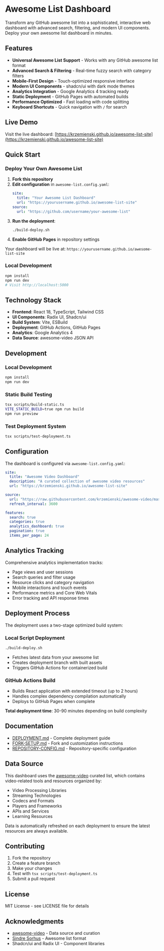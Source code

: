 # Awesome List Dashboard

Transform any GitHub awesome list into a sophisticated, interactive web dashboard with advanced search, filtering, and modern UI components. Deploy your own awesome list dashboard in minutes.

## Features

- **Universal Awesome List Support** - Works with any GitHub awesome list format
- **Advanced Search & Filtering** - Real-time fuzzy search with category filters
- **Mobile-First Design** - Touch-optimized responsive interface
- **Modern UI Components** - shadcn/ui with dark mode themes
- **Analytics Integration** - Google Analytics 4 tracking ready
- **Static Deployment** - GitHub Pages with automated builds
- **Performance Optimized** - Fast loading with code splitting
- **Keyboard Shortcuts** - Quick navigation with `/` for search

## Live Demo

Visit the live dashboard: [https://krzemienski.github.io/awesome-list-site](https://krzemienski.github.io/awesome-list-site)

## Quick Start

### Deploy Your Own Awesome List

1. **Fork this repository**
2. **Edit configuration** in `awesome-list.config.yaml`:
   ```yaml
   site:
     title: "Your Awesome List Dashboard"
     url: "https://yourusername.github.io/awesome-list-site"
   source:
     url: "https://github.com/username/your-awesome-list"
   ```
3. **Run the deployment**:
   ```bash
   ./build-deploy.sh
   ```
4. **Enable GitHub Pages** in repository settings

Your dashboard will be live at: `https://yourusername.github.io/awesome-list-site`

### Local Development

```bash
npm install
npm run dev
# Visit http://localhost:5000
```

## Technology Stack

- **Frontend**: React 18, TypeScript, Tailwind CSS
- **UI Components**: Radix UI, Shadcn/ui
- **Build System**: Vite, ESBuild
- **Deployment**: GitHub Actions, GitHub Pages
- **Analytics**: Google Analytics 4
- **Data Source**: awesome-video JSON API

## Development

### Local Development
```bash
npm install
npm run dev
```

### Static Build Testing
```bash
tsx scripts/build-static.ts
VITE_STATIC_BUILD=true npm run build
npm run preview
```

### Test Deployment System
```bash
tsx scripts/test-deployment.ts
```

## Configuration

The dashboard is configured via `awesome-list.config.yaml`:

```yaml
site:
  title: "Awesome Video Dashboard"
  description: "A curated collection of awesome video resources"
  url: "https://krzemienski.github.io/awesome-list-site"

source:
  url: "https://raw.githubusercontent.com/krzemienski/awesome-video/master/contents.json"
  refresh_interval: 3600

features:
  search: true
  categories: true
  analytics_dashboard: true
  pagination: true
  items_per_page: 24
```

## Analytics Tracking

Comprehensive analytics implementation tracks:
- Page views and user sessions
- Search queries and filter usage
- Resource clicks and category navigation
- Mobile interactions and touch events
- Performance metrics and Core Web Vitals
- Error tracking and API response times

## Deployment Process

The deployment uses a two-stage optimized build system:

### Local Script Deployment
```bash
./build-deploy.sh
```
- Fetches latest data from your awesome list
- Creates deployment branch with built assets
- Triggers GitHub Actions for containerized build

### GitHub Actions Build
- Builds React application with extended timeout (up to 2 hours)
- Handles complex dependency compilation automatically
- Deploys to GitHub Pages when complete

**Total deployment time**: 30-90 minutes depending on build complexity

## Documentation

- [DEPLOYMENT.md](DEPLOYMENT.md) - Complete deployment guide
- [FORK-SETUP.md](FORK-SETUP.md) - Fork and customization instructions
- [REPOSITORY-CONFIG.md](REPOSITORY-CONFIG.md) - Repository-specific configuration

## Data Source

This dashboard uses the [awesome-video](https://github.com/krzemienski/awesome-video) curated list, which contains video-related tools and resources organized by:

- Video Processing Libraries
- Streaming Technologies
- Codecs and Formats
- Players and Frameworks
- APIs and Services
- Learning Resources

Data is automatically refreshed on each deployment to ensure the latest resources are always available.

## Contributing

1. Fork the repository
2. Create a feature branch
3. Make your changes
4. Test with `tsx scripts/test-deployment.ts`
5. Submit a pull request

## License

MIT License - see LICENSE file for details

## Acknowledgments

- [awesome-video](https://github.com/krzemienski/awesome-video) - Data source and curation
- [Sindre Sorhus](https://github.com/sindresorhus/awesome) - Awesome list format
- Shadcn/ui and Radix UI - Component libraries